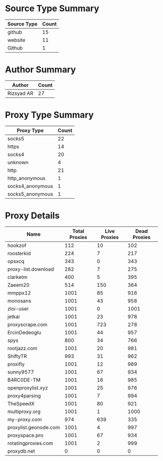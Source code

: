 # Source Type Summary

| Source Type | Count |
|-------------|-------|
| github | 15 |
| website | 11 |
| Github | 1 |


# Author Summary

| Author | Count |
|--------|-------|
| Rizsyad AR | 27 |


# Proxy Type Summary

| Proxy Type | Count |
|------------|-------|
| socks5 | 22 |
| https | 14 |
| socks4 | 20 |
| unknown | 4 |
| http | 21 |
| http_anonymous | 1 |
| socks4_anonymous | 1 |
| socks5_anonymous | 1 |


# Proxy Details

| Name | Total Proxies | Live Proxies | Dead Proxies |
|------|---------------|--------------|---------------|
| hookzof | 112 | 10 | 102 |
| roosterkid | 224 | 7 | 217 |
| opsxcq | 343 | 0 | 343 |
| proxy-list.download | 282 | 7 | 275 |
| clarketm | 400 | 5 | 395 |
| Zaeem20 | 514 | 150 | 364 |
| mmppx12 | 1001 | 85 | 916 |
| monosans | 1001 | 43 | 958 |
| zloi-user | 1001 | 0 | 1001 |
| jetkai | 1001 | 23 | 978 |
| proxyscrape.com | 1001 | 723 | 278 |
| ErcinDedeoglu | 1001 | 44 | 957 |
| spys | 800 | 34 | 766 |
| rootjazz.com | 1001 | 20 | 981 |
| ShiftyTR | 993 | 31 | 962 |
| proxifly | 1001 | 12 | 989 |
| sunny9577 | 1001 | 67 | 934 |
| B4RC0DE-TM | 1001 | 16 | 985 |
| openproxylist.xyz | 1001 | 25 | 976 |
| proxy4parsing | 1001 | 7 | 994 |
| TheSpeedX | 1001 | 80 | 921 |
| multiproxy.org | 1001 | 1 | 1000 |
| my-proxy.com | 974 | 639 | 335 |
| proxylist.geonode.com | 1001 | 4 | 997 |
| proxyspace.pro | 1001 | 67 | 934 |
| rotatingproxies.com | 1001 | 2 | 999 |
| proxydb.net | 0 | 0 | 0 |
